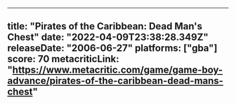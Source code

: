 
---
title: "Pirates of the Caribbean: Dead Man's Chest"
date: "2022-04-09T23:38:28.349Z"
releaseDate: "2006-06-27"
platforms: ["gba"]
score: 70
metacriticLink: "https://www.metacritic.com/game/game-boy-advance/pirates-of-the-caribbean-dead-mans-chest"
---
